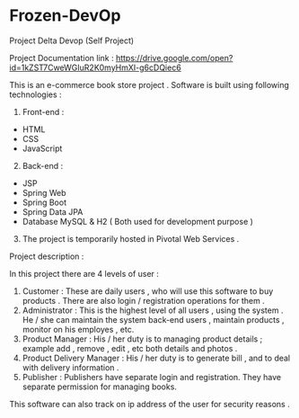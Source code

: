 # Frozen-DevOp
Project Delta Devop (Self Project)

Project Documentation link : https://drive.google.com/open?id=1kZST7CweWGIuR2K0myHmXI-g6cDQiec6

This is an e-commerce book store project .
Software is built using following technologies :

1. Front-end :
  * HTML
  * CSS
  * JavaScript
  
2. Back-end :
  * JSP
  * Spring Web
  * Spring Boot
  * Spring Data JPA
  * Database MySQL & H2 ( Both used for development purpose )
  
3. The project is temporarily hosted in Pivotal Web Services .


Project description :

In this project there are 4 levels of user :
  1. Customer : These are daily users , who will use this software to buy products . There are also login / registration operations for them .
  2. Administrator : This is the highest level of all users , using the system . He / she can maintain the system back-end users , maintain products , monitor on his employes , etc.
  3. Product Manager : His / her duty is to managing product details ; example add , remove , edit , etc both details and photos .
  4. Product Delivery Manager : His / her duty is to generate bill , and to deal with delivery information .
  5. Publisher : Publishers have separate login and registration. They have separate permission for managing books.

This software can also track on ip address of the user for security reasons .
